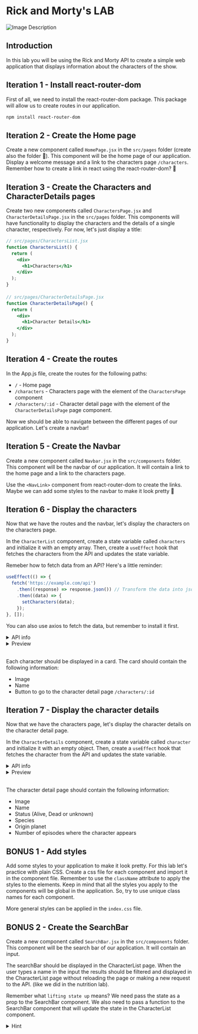 # Rick and Morty's LAB

![Image Description](https://i.pinimg.com/originals/29/bd/26/29bd261d201e956588ee777d37d26800.gif)

## Introduction
In this lab you will be using the Rick and Morty API to create a simple web application that displays information about the characters of the show.

## Iteration 1 - Install react-router-dom
First of all, we need to install the react-router-dom package. This package will allow us to create routes in our application.

```bash
npm install react-router-dom
```
## Iteration 2 - Create the Home page
Create a new component called `HomePage.jsx` in the `src/pages` folder (create also the folder 🫡). This component will be the home page of our application.
Display a welcome message and a link to the characters page `/characters`.
Remember how to create a link in react using the react-router-dom? 🤔

## Iteration 3 - Create the Characters and CharacterDetails pages
Create two new components called `CharactersPage.jsx` and `CharacterDetailsPage.jsx` in the `src/pages` folder. This components will have functionality to display the characters and the details of a single character, respectively. For now, let's just display a title:

```jsx
// src/pages/CharactersList.jsx
function CharactersList() {
  return (
    <div>
      <h1>Characters</h1>
    </div>
  );
}

// src/pages/CharacterDetailsPage.jsx
function CharacterDetailsPage() {
  return (
    <div>
      <h1>Character Details</h1>
    </div>
  );
}
```

## Iteration 4 - Create the routes
In the App.js file, create the routes for the following paths:

- `/` - Home page
- `/characters` - Characters page with the element of the `CharactersPage` component
- `/characters/:id` - Character detail page with the element of the `CharacterDetailsPage` page component.

Now we should be able to navigate between the different pages of our application.
Let's create a navbar!

## Iteration 5 - Create the Navbar
Create a new component called `Navbar.jsx` in the `src/components` folder. This component will be the navbar of our application. It will contain a link to the home page and a link to the characters page.

Use the ```<NavLink>``` component from react-router-dom to create the links. Maybe we can add some styles to the navbar to make it look pretty 🤩


## Iteration 6 - Display the characters
Now that we have the routes and the navbar, let's display the characters on the characters page.

In the `CharacterList` component, create a state variable called `characters` and initialize it with an empty array. Then, create a `useEffect` hook that fetches the characters from the API and updates the state variable.

Remeber how to fetch data from an API? Here's a little reminder:

```jsx
useEffect(() => {
  fetch('https://example.com/api')
    .then((response) => response.json()) // Transform the data into json
    .then((data) => {
      setCharacters(data); 
    });
}, []);
```

You can also use axios to fetch the data, but remember to install it first.

<details>
  <summary>API info</summary>
  <p>Check the API documentation to get the info of all characters.</p>
  <p><a href="https://rickandmortyapi.com/documentation">Rick and Morty API docs</a></p>
  <p>The endpoint to get all characters is <code>https://rickandmortyapi.com/api/character</code></p>

</details>
<details>
  <summary>Preview</summary>
    <img src="./src/assets/characterspage.png">
</details>
<br>

Each character should be displayed in a card. The card should contain the following information:

- Image
- Name
- Button to go to the character detail page `/characters/:id`

## Iteration 7 - Display the character details
Now that we have the characters page, let's display the character details on the character detail page.

In the `CharacterDetails` component, create a state variable called `character` and initialize it with an empty object. Then, create a `useEffect` hook that fetches the character from the API and updates the state variable.

<details>
  <summary>API info</summary>
  <p>Check the API documentation to get the info of a single character.</p>
  <p><a href="https://rickandmortyapi.com/documentation">Rick and Morty API docs</a></p>
  <p>The endpoint to get a single character is <code>https://rickandmortyapi.com/api/character/:id</code></p>
</details>

<details>
  <summary>Preview</summary>
    <img src="./src/assets/details.png">
</details>
<br>

The character detail page should contain the following information:

- Image
- Name
- Status (Alive, Dead or unknown)
- Species
- Origin planet
- Number of episodes where the character appears

## BONUS 1 - Add styles
Add some styles to your application to make it look pretty. For this lab let's practice with plain CSS. Create a css file for each component and import it in the component file.
Remember to use the `className` attribute to apply the styles to the elements.
Keep in mind that all the styles you apply to the components will be global in the application. So, try to use unique class names for each component.

More general styles can be applied in the `index.css` file.

## BONUS 2 - Create the SearchBar
Create a new component called `SearchBar.jsx` in the `src/components` folder. This component will be the search bar of our application. It will contain an input.

The searchBar should be displayed in the CharacterList page. When the user types a name in the input the results should be filtered and displayed in the CharacterList page without reloading the page or making a new request to the API. (like we did in the nutrition lab). 

Remember what `lifting state up` means? We need pass the state as a prop to the SearchBar component. We also need to pass a function to the SearchBar component that will update the state in the CharacterList component. 

<details>
  <summary>Hint</summary>
  <p>Use the <code>filter</code> method to filter the characters array.</p>
  <p>Don't forget to use <code>toLowerCase()</code> to compare the names.</p>
  <p>Create a copy of the characters array before filtering it!</p>
</details>
